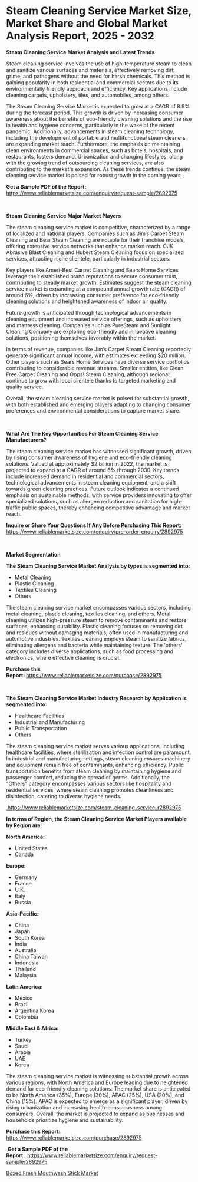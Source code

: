 <p><h1>Steam Cleaning Service Market Size, Market Share and Global Market Analysis Report, 2025 - 2032</h1></p><p><strong>Steam Cleaning Service Market Analysis and Latest Trends</strong></p>
<p><p>Steam cleaning service involves the use of high-temperature steam to clean and sanitize various surfaces and materials, effectively removing dirt, grime, and pathogens without the need for harsh chemicals. This method is gaining popularity in both residential and commercial sectors due to its environmentally friendly approach and efficiency. Key applications include cleaning carpets, upholstery, tiles, and automobiles, among others.</p><p>The Steam Cleaning Service Market is expected to grow at a CAGR of 8.9% during the forecast period. This growth is driven by increasing consumer awareness about the benefits of eco-friendly cleaning solutions and the rise in health and hygiene concerns, particularly in the wake of the recent pandemic. Additionally, advancements in steam cleaning technology, including the development of portable and multifunctional steam cleaners, are expanding market reach. Furthermore, the emphasis on maintaining clean environments in commercial spaces, such as hotels, hospitals, and restaurants, fosters demand. Urbanization and changing lifestyles, along with the growing trend of outsourcing cleaning services, are also contributing to the market's expansion. As these trends continue, the steam cleaning service market is poised for robust growth in the coming years.</p></p>
<p><strong>Get a Sample PDF of the Report:&nbsp;</strong> <a href="https://www.reliablemarketsize.com/enquiry/request-sample/2892975?utm_campaign=2996&utm_medium=2&utm_source=Github&utm_content=ia&utm_term=15032025&utm_id=steam-cleaning-service">https://www.reliablemarketsize.com/enquiry/request-sample/2892975</a></p>
<p>&nbsp;</p>
<p><strong>Steam Cleaning Service Major Market Players</strong></p>
<p><p>The steam cleaning service market is competitive, characterized by a range of localized and national players. Companies such as Jim’s Carpet Steam Cleaning and Bear Steam Cleaning are notable for their franchise models, offering extensive service networks that enhance market reach. CJK Abrasive Blast Cleaning and Hubert Steam Cleaning focus on specialized services, attracting niche clientele, particularly in industrial sectors.</p><p>Key players like Ameri-Best Carpet Cleaning and Sears Home Services leverage their established brand reputations to secure consumer trust, contributing to steady market growth. Estimates suggest the steam cleaning service market is expanding at a compound annual growth rate (CAGR) of around 6%, driven by increasing consumer preference for eco-friendly cleaning solutions and heightened awareness of indoor air quality. </p><p>Future growth is anticipated through technological advancements in cleaning equipment and increased service offerings, such as upholstery and mattress cleaning. Companies such as PureSteam and Sunlight Cleaning Company are exploring eco-friendly and innovative cleaning solutions, positioning themselves favorably within the market.</p><p>In terms of revenue, companies like Jim’s Carpet Steam Cleaning reportedly generate significant annual income, with estimates exceeding $20 million. Other players such as Sears Home Services have diverse service portfolios contributing to considerable revenue streams. Smaller entities, like Clean Free Carpet Cleaning and Oops! Steam Cleaning, although regional, continue to grow with local clientele thanks to targeted marketing and quality service.</p><p>Overall, the steam cleaning service market is poised for substantial growth, with both established and emerging players adapting to changing consumer preferences and environmental considerations to capture market share.</p></p>
<p>&nbsp;</p>
<p><strong>What Are The Key Opportunities For Steam Cleaning Service Manufacturers?</strong></p>
<p><p>The steam cleaning service market has witnessed significant growth, driven by rising consumer awareness of hygiene and eco-friendly cleaning solutions. Valued at approximately $2 billion in 2022, the market is projected to expand at a CAGR of around 6% through 2030. Key trends include increased demand in residential and commercial sectors, technological advancements in steam cleaning equipment, and a shift towards green cleaning practices. Future outlook indicates a continued emphasis on sustainable methods, with service providers innovating to offer specialized solutions, such as allergen reduction and sanitation for high-traffic public spaces, thereby enhancing competitive advantage and market reach.</p></p>
<p><strong>Inquire or Share Your Questions If Any Before Purchasing This Report:</strong> <a href="https://www.reliablemarketsize.com/enquiry/pre-order-enquiry/2892975?utm_campaign=2996&utm_medium=2&utm_source=Github&utm_content=ia&utm_term=15032025&utm_id=steam-cleaning-service">https://www.reliablemarketsize.com/enquiry/pre-order-enquiry/2892975</a></p>
<p>&nbsp;</p>
<p><strong>Market Segmentation</strong></p>
<p><strong>The Steam Cleaning Service Market Analysis by types is segmented into:</strong></p>
<p><ul><li>Metal Cleaning</li><li>Plastic Cleaning</li><li>Textiles Cleaning</li><li>Others</li></ul></p>
<p><p>The steam cleaning service market encompasses various sectors, including metal cleaning, plastic cleaning, textiles cleaning, and others. Metal cleaning utilizes high-pressure steam to remove contaminants and restore surfaces, enhancing durability. Plastic cleaning focuses on removing dirt and residues without damaging materials, often used in manufacturing and automotive industries. Textiles cleaning employs steam to sanitize fabrics, eliminating allergens and bacteria while maintaining texture. The 'others' category includes diverse applications, such as food processing and electronics, where effective cleaning is crucial.</p></p>
<p><strong>Purchase this Report:&nbsp;</strong><a href="https://www.reliablemarketsize.com/purchase/2892975?utm_campaign=2996&utm_medium=2&utm_source=Github&utm_content=ia&utm_term=15032025&utm_id=steam-cleaning-service">https://www.reliablemarketsize.com/purchase/2892975</a></p>
<p>&nbsp;</p>
<p><strong>The Steam Cleaning Service Market Industry Research by Application is segmented into:</strong></p>
<p><ul><li>Healthcare Facilities</li><li>Industrial and Manufacturing</li><li>Public Transportation</li><li>Others</li></ul></p>
<p><p>The steam cleaning service market serves various applications, including healthcare facilities, where sterilization and infection control are paramount. In industrial and manufacturing settings, steam cleaning ensures machinery and equipment remain free of contaminants, enhancing efficiency. Public transportation benefits from steam cleaning by maintaining hygiene and passenger comfort, reducing the spread of germs. Additionally, the "Others" category encompasses various sectors like hospitality and residential services, where steam cleaning promotes cleanliness and disinfection, catering to diverse hygiene needs.</p></p>
<p><a href="https://www.reliablemarketsize.com/steam-cleaning-service-r2892975?utm_campaign=2996&utm_medium=2&utm_source=Github&utm_content=ia&utm_term=15032025&utm_id=steam-cleaning-service">&nbsp;https://www.reliablemarketsize.com/steam-cleaning-service-r2892975</a></p>
<p><strong>In terms of Region, the Steam Cleaning Service Market Players available by Region are:</strong></p>
<p>
    <p> <strong> North America: </strong>
        <ul>
            <li>United States</li>
            <li>Canada</li>
        </ul>
        </p> 
    <p> <strong> Europe: </strong>
        <ul>
            <li>Germany</li>
            <li>France</li>
            <li>U.K.</li>
            <li>Italy</li>
            <li>Russia</li>
        </ul>
        </p> 
    <p> <strong> Asia-Pacific: </strong>
        <ul>
            <li>China</li>
            <li>Japan</li>
            <li>South Korea</li>
            <li>India</li>
            <li>Australia</li>
            <li>China Taiwan</li>
            <li>Indonesia</li>
            <li>Thailand</li>
            <li>Malaysia</li>
        </ul>
        </p> 
    <p> <strong> Latin America: </strong>
        <ul>
            <li>Mexico</li>
            <li>Brazil</li>
            <li>Argentina Korea</li>
            <li>Colombia</li>
        </ul>
        </p> 
    <p> <strong> Middle East & Africa: </strong>
        <ul>
            <li>Turkey</li>
            <li>Saudi</li>
            <li>Arabia</li>
            <li>UAE</li>
            <li>Korea</li>
        </ul>
    </p>
    </p>
<p><p>The steam cleaning service market is witnessing substantial growth across various regions, with North America and Europe leading due to heightened demand for eco-friendly cleaning solutions. The market share is anticipated to be North America (35%), Europe (30%), APAC (25%), USA (20%), and China (15%). APAC is expected to emerge as a significant player, driven by rising urbanization and increasing health-consciousness among consumers. Overall, the market is projected to expand as businesses and households prioritize hygiene and sustainability.</p></p>
<p><strong>Purchase this Report: </strong><a href="https://www.reliablemarketsize.com/purchase/2892975?utm_campaign=2996&utm_medium=2&utm_source=Github&utm_content=ia&utm_term=15032025&utm_id=steam-cleaning-service">https://www.reliablemarketsize.com/purchase/2892975</a></p>
<p>&nbsp;<strong>Get a Sample PDF of the Report:&nbsp;&nbsp;</strong><a href="https://www.reliablemarketsize.com/enquiry/request-sample/2892975?utm_campaign=2996&utm_medium=2&utm_source=Github&utm_content=ia&utm_term=15032025&utm_id=steam-cleaning-service">https://www.reliablemarketsize.com/enquiry/request-sample/2892975</a></p>
<p><strong></strong></p>
<p><p><a href="https://github.com/sapsaidamary/Market-Research-Report-List-1/blob/main/boxed-fresh-mouthwash-stick-market.md?utm_campaign=2996&utm_medium=2&utm_source=Github&utm_content=ia&utm_term=15032025&utm_id=steam-cleaning-service">Boxed Fresh Mouthwash Stick Market</a></p></p>